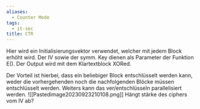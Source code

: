 ```yaml
---
aliases:
  - Counter Mode
tags:
  - it-sec
title: CTR
---
```

Hier wird ein Initialisierungsvektor verwendet, welcher mit jedem Block erhöht wird. Der IV sowie der symm. Key dienen als Parameter der Funktion E(). Der Output wird mit dem Klartextblock XORed. 

Der Vorteil ist hierbei, dass ein beliebiger Block entschlüsselt werden kann, weder die vorhergehenden noch die nachfolgenden Blöcke müssen entschlüsselt werden. Weiters kann das ver/entschlüsseln parallelisiert werden. 
![[Pastedimage20230923210108.png]]
Hängt stärke des ciphers vom IV ab?